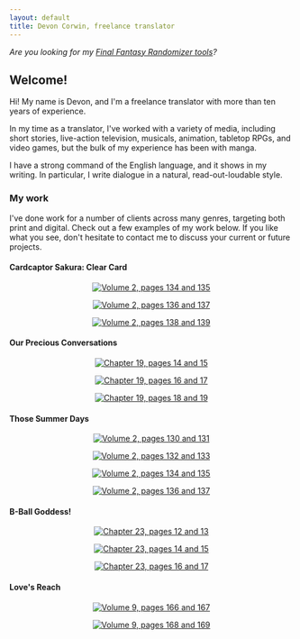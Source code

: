 ```yaml
---
layout: default
title: Devon Corwin, freelance translator
---
```

_Are you looking for my [Final Fantasy Randomizer tools](https://devonwcorwin.github.io/fftracker/)?_

## Welcome!

Hi! My name is Devon, and I'm a freelance translator with more than ten years of experience.

In my time as a translator, I've worked with a variety of media, including short stories, live-action television, 
musicals, animation, tabletop RPGs, and video games, but the bulk of my experience has been with manga.

I have a strong command of the English language, and it shows in my writing. In particular, I write dialogue in a natural, read-out-loudable style.

### My work

I've done work for a number of clients across many genres, targeting both print and digital. 
Check out a few examples of my work below. If you like what you see, don't hesitate to contact me to discuss your current or future projects.

#### Cardcaptor Sakura: Clear Card

<p style="display:block;text-align:center;">
  <a href="/assets/ccscc-02-134-5.jpg"><img src="/assets/thumb/ccscc-02-134-5.jpg" title="Volume 2, pages 134 and 135"></a>
</p>

<p style="display:block;text-align:center;">
  <a href="/assets/ccscc-02-136-7.jpg"><img title="Volume 2, pages 136 and 137" src="/assets/thumb/ccscc-02-136-7.jpg"></a>
</p>

<p style="display:block;text-align:center;">
  <a href="/assets/ccscc-02-138-9.jpg"><img title="Volume 2, pages 138 and 139" src="/assets/thumb/ccscc-02-138-9.jpg"></a>
</p>
           
#### Our Precious Conversations

<p style="display:block;text-align:center;">
  <a href="/assets/bokutokimi-019-14-5.jpg"><img title="Chapter 19, pages 14 and 15" src="/assets/thumb/bokutokimi-019-14-5.jpg"></a>
</p>

<p style="display:block;text-align:center;">
  <a href="/assets/bokutokimi-019-16-7.jpg"><img title="Chapter 19, pages 16 and 17" src="/assets/thumb/bokutokimi-019-16-7.jpg"></a>
</p>

<p style="display:block;text-align:center;">
  <a href="/assets/bokutokimi-019-18-9.jpg"><img title="Chapter 19, pages 18 and 19" src="/assets/thumb/bokutokimi-019-18-9.jpg"></a>
</p>

#### Those Summer Days

<p style="display:block;text-align:center;">
  <a href="/assets/summer-02-130-1.jpg"><img title="Volume 2, pages 130 and 131" src="/assets/thumb/summer-02-130-1.jpg"></a>
</p>

<p style="display:block;text-align:center;">
  <a href="/assets/summer-02-132-3.jpg"><img title="Volume 2, pages 132 and 133" src="/assets/thumb/summer-02-132-3.jpg"></a>
</p>

<p style="display:block;text-align:center;">
  <a href="/assets/summer-02-134-5.jpg"><img title="Volume 2, pages 134 and 135" src="/assets/thumb/summer-02-134-5.jpg"></a>
</p>

<p style="display:block;text-align:center;">
  <a href="/assets/summer-02-136-7.jpg"><img title="Volume 2, pages 136 and 137" src="/assets/thumb/summer-02-136-7.jpg"></a>
</p>

#### B-Ball Goddess!

<p style="display:block;text-align:center;">
  <a href="/assets/bball-023-12-3.jpg"><img title="Chapter 23, pages 12 and 13" src="/assets/thumb/bball-023-12-3.jpg"></a>
</p>

<p style="display:block;text-align:center;">
  <a href="/assets/bball-023-14-5.jpg"><img title="Chapter 23, pages 14 and 15" src="/assets/thumb/bball-023-14-5.jpg"></a>
</p>

<p style="display:block;text-align:center;">
  <a href="/assets/bball-023-16-7.jpg"><img title="Chapter 23, pages 16 and 17" src="/assets/thumb/bball-023-16-7.jpg"></a>
</p>

#### Love's Reach

<p style="display:block;text-align:center;">
  <a href="/assets/lovesreach-09-166-7.jpg"><img title="Volume 9, pages 166 and 167" src="/assets/thumb/lovesreach-09-166-7.jpg"></a>
</p>

<p style="display:block;text-align:center;">
  <a href="/assets/lovesreach-09-168-9.jpg"><img title="Volume 9, pages 168 and 169" src="/assets/thumb/lovesreach-09-168-9.jpg"></a>
</p>
